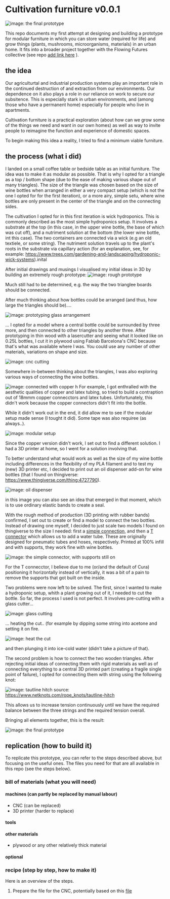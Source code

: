 # Cultivation furniture v0.0.1

![image: the final prototype](wideShotFINAL.JPEG)

This repo documents my first attempt at designing and building a prototype for modular furniture in which you can store water (required for life) and grow things (plants, mushrooms, microorganisms, materials) in an urban home. It fits into a broader project together with the Flowing Futures collective (see repo [add link here]() ).

## the idea

Our agriculturtal and industrial production systems play an important role in the continued destruction of and extraction from our environments. Our dependence on it also plays a role in our reliance on work to secure our subsitence. This is especially stark in urban environments, and (among those who have a permanent home) especially for people who live in apartments. 

Cultivation furniture is a practical exploration (about how can we grow some of the things we need and want in our own homes) as well as way to invite people to reimagine the function and experience of domestic spaces. 

To begin making this idea a reality, I tried to find a minimum viable furniture.


## the process (what i did)

I landed on a small coffee table or bedside table as an initial furniture. The idea was to make it as modular as possible. That is why I opted for a triangle as a top / bottom shape (due to the ease of making various shape out of many triangles). The size of the triangle was chosen based on the size of wine bottles when arranged in either a very compact setup (which is not the one I opted for for the first iteration), or a more airy, simple setu, where wine bottles are only present in the center of the triangle and on the connecting sides. 

The cultivation I opted for in this first iteration is wick hydroponics. This is commonly described as the most simple hydroponics setup. It involves a substrate at the top (in this case, in the upper wine bottle, the base of which was cut off), and a nutriment solution at the bottom (the lower wine bottle, int this case). The two containers are connected via a wick (e.g an old textiele, or some string). The nutriment solution travels up to the plant's roots in the substrate via capillary action (for an explanation, see, for example: https://www.trees.com/gardening-and-landscaping/hydroponic-wick-systems).inital 

After initial drawings and musings I visualised my initial ideas in 3D by building an extremely rough prototype:
![image: rough prototype](roughPrototype.JPEG)

Much still had to be determined, e.g. the way the two trianglee boards should be connected.

After much thinking about how bottles could be arranged (and thus, how large the triangles should be)....

![image: prototyping glass arrangement](prototypingGlass.JPEG)

... I opted for a model where a central bottle could be surrounded by three more, and then connected to other triangles by another three. After prototyping in thin wood with a lasercutter and seeing what it looked like on 0.25L bottles, I cut it in plywood using Fablab Barcelona's CNC because that's what was available where I was. You could use any number of other materials, variations on shape and size. 

![image: cnc cutting](cncCutting.gif)

Somewhere in-between thinking about the triangles, I was also exploring various ways of connecting the wine bottles. 

![image: connected with copper](connectedWCopper.JPEG)
h
For example, I got enthralled with the aesthetic qualities of copper and latex tubing, so tried to build a contraption out of 18mmm copper connecctors and latex tubes. Unfortunately, this didn't work because the copper connectors didn't fit into the bottle.

While it didn't work out in the end, it did allow me to see if the modular setup made sense (I tought it did). Some tape was also requiree (as always..).

![image: modular setup](modularPretty.JPEG)

Since the copper version didn't work, I set out to find a different solution. I had a 3D printer at home, so I went for a solution involving that. 

To better understand what would work as well as the size of my wine bottle including differences in the flexibility of my PLA filament and to test my (new) 3D printer etc, I decided to print out an oil dispenser add-on for wine bottles (that I found on thingiverse: https://www.thingiverse.com/thing:4727790). 

![image: oil dispenser](oilWine.JPEG)

in this image you can also see an idea that emerged in that moment, which is to use ordinary elastic bands to create a seal.

With the rough method of production (3D printing with rubber bands) confirmed, I set out to create or find a model to connect the two bottles. Instead of drawing one myself, I decided to just scale two models I found on thingiverse to the size I needed: first a [simple connection](https://www.thingiverse.com/thing:5989941), and then a [T connector](https://www.thingiverse.com/thing:2204659) which allows us to add a water tube. These are originally designed for pneumatic tubes and hoses, respectively. Printed at 100% infill and with supports, they work fine with wine bottles.

![image: the simple connector, with supports still on](First3dPWithsupports.JPEG)

For the T connecctor, I believe due to me (or/and the default of Cura) positioning it horizontally instead of vertically, it was a bit of a pain to remove the supports that got built on the inside. 

Two problems were now left to be solved. The first, since I wanted to make a hydroponic setup, whith a plant growing out of it, I needed to cut the bottle. So far, the process I used is not perfect. It involves pre-cutting with a glass cutter...

![image: glass cutting](glassCUTTA.JPEG)

... heating the cut.. (for example by dipping some string into acetone and setting it on fire. 

![image: heat the cut](burninAcetoneGlass.JPEG)

and then plunging it into ice-cold water (didn't take a picture of that). 


The second problem is how to connect the two wooden triangles. After rejecting initial ideas of connecting them with rigid materials as well as of connecting everything to a central 3D printed part (creating a fragile single point of failure), I opted for connecting them with string using the following knot:

![image: tautline hitch](knot.PNG)
source: https://www.netknots.com/rope_knots/tautline-hitch

This allows us to increase tension continuously until we have the required balance between the three strings and the required tension overall. 

Bringing all elements together, this is the result:

![image: the final prototype](FINAL.JPEG)


## replication (how to build it)

To replicate this prototype, you can refer to the steps described above, but focusing on the useful ones. The files you need for that are all available in this repo (see the steps below).



### bill of materials (what you will need)

#### machines (can partly be replaced by manual labour)
* CNC (can be replaced)
* 3D printer (harder to replace)

#### tools

#### other materials

* plywood or any other relatively thick material

#### optional


### recipe (step by step, how to make it)

Here is an overview of the steps.

1) Prepare the file for the CNC, potentially based on this [file](/BIGtriangleThoing.3dm)


